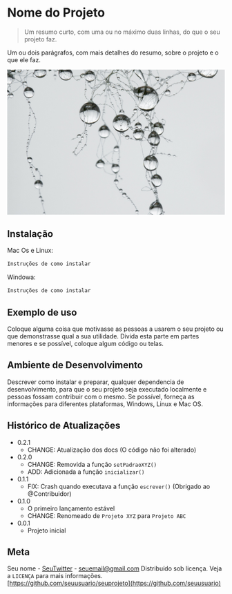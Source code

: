 # Nome do Projeto
>Um resumo curto, com uma ou no máximo duas linhas, do que o seu projeto faz.

Um ou dois parágrafos, com mais detalhes do resumo, sobre o projeto e o que ele faz.

![](projeto.jpg) 

## Instalação

Mac Os e Linux:

```sh
Instruções de como instalar
```

Windowa:
```sh
Instruções de como instalar
```

## Exemplo de uso

Coloque alguma coisa que motivasse as pessoas a usarem o seu projeto ou que demonstrasse qual a sua utilidade.
Divida esta parte em partes menores e se possível, coloque algum código ou telas.

## Ambiente de Desenvolvimento

Descrever como instalar e preparar, qualquer dependencia de desenvolvimento, para que o seu projeto seja executado localmente e pessoas fossam contribuir com o mesmo.
Se possível, forneça as informações para diferentes plataformas, Windows, Linux e Mac OS.

## Histórico de Atualizações

* 0.2.1
    * CHANGE: Atualização dos docs (O código não foi alterado)
* 0.2.0
    * CHANGE: Removida a função `setPadraoXYZ()`
    * ADD: Adicionada a função `inicializar()` 
* 0.1.1
    * FIX: Crash quando executava a função `escrever()` (Obrigado ao @Contribuidor)
* 0.1.0
    * O primeiro lançamento estável
    * CHANGE: Renomeado de `Projeto XYZ` para `Projeto ABC`
* 0.0.1
    * Projeto inicial

## Meta

Seu nome - [SeuTwitter](htpps://twitter.com/SeuTwitter) - seuemail@gmail.com 
Distribuído sob licença. Veja a `LICENÇA` para mais informações.
[https://github.com/seuusuario/seuprojeto](https://github.com/seuusuario)

